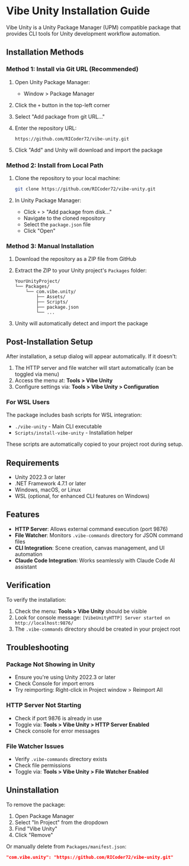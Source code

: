 # Vibe Unity Installation Guide

Vibe Unity is a Unity Package Manager (UPM) compatible package that provides CLI tools for Unity development workflow automation.

## Installation Methods

### Method 1: Install via Git URL (Recommended)

1. Open Unity Package Manager:
   - Window > Package Manager
   
2. Click the `+` button in the top-left corner

3. Select "Add package from git URL..."

4. Enter the repository URL:
   ```
   https://github.com/RICoder72/vibe-unity.git
   ```

5. Click "Add" and Unity will download and import the package

### Method 2: Install from Local Path

1. Clone the repository to your local machine:
   ```bash
   git clone https://github.com/RICoder72/vibe-unity.git
   ```

2. In Unity Package Manager:
   - Click `+` > "Add package from disk..."
   - Navigate to the cloned repository
   - Select the `package.json` file
   - Click "Open"

### Method 3: Manual Installation

1. Download the repository as a ZIP file from GitHub

2. Extract the ZIP to your Unity project's `Packages` folder:
   ```
   YourUnityProject/
   └── Packages/
       └── com.vibe.unity/
           ├── Assets/
           ├── Scripts/
           ├── package.json
           └── ...
   ```

3. Unity will automatically detect and import the package

## Post-Installation Setup

After installation, a setup dialog will appear automatically. If it doesn't:

1. The HTTP server and file watcher will start automatically (can be toggled via menu)
2. Access the menu at: **Tools > Vibe Unity**
3. Configure settings via: **Tools > Vibe Unity > Configuration**

### For WSL Users

The package includes bash scripts for WSL integration:
- `./vibe-unity` - Main CLI executable
- `Scripts/install-vibe-unity` - Installation helper

These scripts are automatically copied to your project root during setup.

## Requirements

- Unity 2022.3 or later
- .NET Framework 4.7.1 or later
- Windows, macOS, or Linux
- WSL (optional, for enhanced CLI features on Windows)

## Features

- **HTTP Server**: Allows external command execution (port 9876)
- **File Watcher**: Monitors `.vibe-commands` directory for JSON command files
- **CLI Integration**: Scene creation, canvas management, and UI automation
- **Claude Code Integration**: Works seamlessly with Claude Code AI assistant

## Verification

To verify the installation:

1. Check the menu: **Tools > Vibe Unity** should be visible
2. Look for console message: `[VibeUnityHTTP] Server started on http://localhost:9876/`
3. The `.vibe-commands` directory should be created in your project root

## Troubleshooting

### Package Not Showing in Unity

- Ensure you're using Unity 2022.3 or later
- Check Console for import errors
- Try reimporting: Right-click in Project window > Reimport All

### HTTP Server Not Starting

- Check if port 9876 is already in use
- Toggle via: **Tools > Vibe Unity > HTTP Server Enabled**
- Check console for error messages

### File Watcher Issues

- Verify `.vibe-commands` directory exists
- Check file permissions
- Toggle via: **Tools > Vibe Unity > File Watcher Enabled**

## Uninstallation

To remove the package:

1. Open Package Manager
2. Select "In Project" from the dropdown
3. Find "Vibe Unity"
4. Click "Remove"

Or manually delete from `Packages/manifest.json`:
```json
"com.vibe.unity": "https://github.com/RICoder72/vibe-unity.git"
```